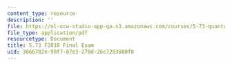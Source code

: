 ```yaml
---
content_type: resource
description: ''
file: https://ol-ocw-studio-app-qa.s3.amazonaws.com/courses/5-73-quantum-mechanics-i-fall-2018/3066782e98f787e3278d26c7293880f8_MIT5_73F18_final_exam.pdf
file_type: application/pdf
resourcetype: Document
title: 5.73 F2018 Final Exam
uid: 3066782e-98f7-87e3-278d-26c7293880f8
---
```

